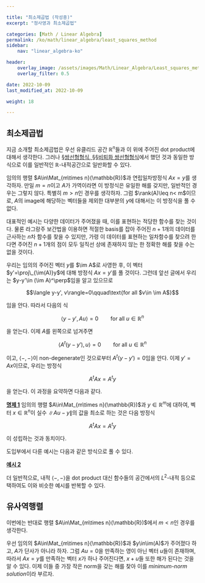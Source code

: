 ```yaml
---

title: "최소제곱법 (작성중)"
excerpt: "정사영과 최소제곱법"

categories: [Math / Linear Algebra]
permalink: /ko/math/linear_algebra/least_squares_method
sidebar: 
    nav: "linear_algebra-ko"

header:
    overlay_image: /assets/images/Math/Linear_Algebra/Least_squares_method.png
    overlay_filter: 0.5

date: 2022-10-09
last_modified_at: 2022-10-09

weight: 18

---
```


## 최소제곱법

지금 소개할 최소제곱법은 우선 유클리드 공간 $\mathbb{R}^n$들과 이 위에 주어진 dot product에 대해서 생각한다. 그러나 [§쌍선형형식, §§비퇴화 쌍선형형식](/ko/math/linear_algebra/bilinear_form#비퇴화-쌍선형형식)에서 했던 것과 동일한 방식으로 이를 일반적인 $\mathbb{R}$-내적공간으로 일반화할 수 있다.

임의의 행렬 $A\in\Mat_{m\times n}(\mathbb{R})$과 연립일차방정식 $Ax=y$를 생각하자. 만일 $m=n$이고 $A$가 가역이라면 이 방정식은 유일한 해를 갖지만, 일반적인 경우는 그렇지 않다. 특별히 $m>n$인 경우를 생각하자. 그럼 $\rank(A)\leq n< m$이므로, $A$의 image에 해당하는 벡터들을 제외한 대부분의 $y$에 대해서는 이 방정식을 풀 수 없다. 

대표적인 예시는 다양한 데이터가 주어졌을 때, 이를 표현하는 적당한 함수를 찾는 것이다. 물론 라그랑주 보간법을 이용하면 적절한 basis를 잡아 주어진 $n+1$개의 데이터를 근사하는 $n$차 함수를 찾을 수 있지만, 가령 이 데이터를 표현하는 일차함수를 찾으려 한다면 주어진 $n+1$개의 점이 모두 일직선 상에 존재하지 않는 한 정확한 해를 찾을 수는 없을 것이다.

우리는 임의의 주어진 벡터 $y$를 $\im A$로 사영한 후, 이 벡터 $y'=\proj\_{\im(A)}y$에 대해 방정식 $Ax=y'$를 풀 것이다. 그런데 앞선 글에서 우리는 $y-y'\in (\im A)^\perp$임을 알고 있으므로

$$\langle y-y', v\rangle=0\qquad\text{for all $v\in \im A$}$$

임을 안다. 따라서 다음의 식

$$\langle y-y', Au\rangle=0\qquad\text{for all $u\in \mathbb{R}^n$}$$

을 얻는다. 이제 $A$를 왼쪽으로 넘겨주면

$$\langle A^t(y-y'), u\rangle=0\qquad\text{for all $u\in\mathbb{R}^n$}$$

이고, $\langle-,-\rangle$이 non-degenerate인 것으로부터 $A^t(y-y')=0$임을 안다. 이제 $y'=Ax$이므로, 우리는 방정식

$$A^tAx=A^ty$$

을 얻는다. 이 과정을 요약하면 다음과 같다.

<div class="proposition" markdown="1">

<ins id="pp1">**명제 1**</ins> 임의의 행렬 $A\in\Mat_{m\times n}(\mathbb{R})$과 $y\in\mathbb{R}^m$에 대하여, 벡터 $x\in\mathbb{R}^n$이 실수 $\lVert Au-y\rVert$의 값을 최소로 하는 것은 다음 방정식

$$A^tAx=A^ty$$

이 성립하는 것과 동치이다.

</div>

도입부에서 다룬 예시는 다음과 같은 방식으로 풀 수 있다.

<div class="example" markdown="1">

<ins id="ex2">**예시 2**</ins> 

</div>

더 일반적으로, 내적 $\langle-,-\rangle$을 dot product 대신 함수들의 공간에서의 $L^2$-내적 등으로 택하여도 이와 비슷한 예시를 반복할 수 있다. 

## 유사역행렬

이번에는 반대로 행렬 $A\in\Mat_{m\times n}(\mathbb{R})$에서 $m< n$인 경우를 생각한다. 

우선 임의의 $A\in\Mat_{m\times n}(\mathbb{R})$과 $y\in\im(A)$가 주어졌다 하고, $A$가 단사가 아니라 하자. 그럼 $Au=0$을 만족하는 영이 아닌 벡터 $u$들이 존재하며, 따라서 $Ax=y$를 만족하는 벡터 $x$가 하나 주어진다면, $x+u$들 또한 해가 된다는 것을 알 수 있다. 이제 이들 중 가장 작은 norm을 갖는 해를 찾아 이를 *minimum-norm solution*이라 부르자. 